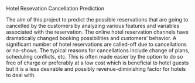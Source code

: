 Hotel Resevation Cancellation Prediction

The aim of this project to predict the possible reservations that are going to cancelled by the customers by analyzing various features and variables associated with the reservation.
The online hotel reservation channels have dramatically changed booking possibilities and customers’ behavior. A significant number of hotel reservations are called-off due to cancellations or no-shows. The typical reasons for cancellations include change of plans, scheduling conflicts, etc. This is often made easier by the option to do so free of charge or preferably at a low cost which is beneficial to hotel guests but it is a less desirable and possibly revenue-diminishing factor for hotels to deal with.
